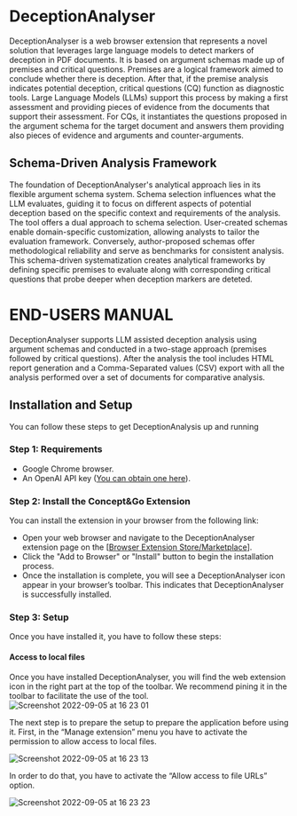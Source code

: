# DeceptionAnalyser
DeceptionAnalyser is a web browser extension that represents a novel solution that leverages large language models to detect markers of deception in PDF documents. It is based on argument schemas made up of premises and critical questions. Premises are a logical framework aimed to conclude whether there is deception. After that, if the premise analysis indicates potential deception, critical questions (CQ) function as diagnostic tools. Large Language Models (LLMs) support this process by making a first assessment and providing pieces of evidence from the documents that support their assessment. For CQs, it instantiates the questions proposed in the argument schema for the target document and answers them providing also pieces of evidence and arguments and counter-arguments.

## Schema-Driven Analysis Framework
The foundation of DeceptionAnalyser's analytical approach lies in its flexible argument schema system. Schema selection influences what the LLM evaluates, guiding it to focus on different aspects of potential deception based on the specific context and requirements of the analysis.
The tool offers a dual approach to schema selection. User-created schemas enable domain-specific customization, allowing analysts to tailor the evaluation framework. Conversely, author-proposed schemas offer methodological reliability and serve as benchmarks for consistent analysis. This schema-driven systematization creates analytical frameworks by defining specific premises to evaluate along with corresponding critical questions that probe deeper when deception markers are deteted. 

# END-USERS MANUAL
DeceptionAnalyser supports LLM assisted deception analysis using argument schemas and conducted in a two-stage approach (premises followed by critical questions). After the analysis the tool includes HTML report generation and a Comma-Separated values (CSV) export with all the analysis performed over a set of documents for comparative analysis.

## Installation and Setup
You can follow these steps to get DeceptionAnalysis up and running

### Step 1: Requirements
- Google Chrome browser.
- An OpenAI API key ([You can obtain one here](https://platform.openai.com/api-keys)).

### Step 2: Install the Concept&Go Extension
You can install the extension in your browser from the following link: 
- Open your web browser and navigate to the DeceptionAnalyser extension page on the [[Browser Extension Store/Marketplace](https://chromewebstore.google.com/detail/deceptionanalyser/aejfobdbjdepinlndhecaeahbdbcpjcg?hl=en)].
- Click the "Add to Browser" or "Install" button to begin the installation process.
- Once the installation is complete, you will see a DeceptionAnalyser icon appear in your browser’s toolbar. This indicates that DeceptionAnalyser is successfully installed.

### Step 3: Setup
Once you have installed it, you have to follow these steps:

#### Access to local files

Once you have installed DeceptionAnalyser, you will find the web extension icon in the right part at the top of the toolbar. We recommend pining it in the toolbar to facilitate the use of the tool.
![Screenshot 2022-09-05 at 16 23 01](https://github.com/user-attachments/assets/3f95aedd-50cc-4f71-b14c-6303a309b4d6)

The next step is to prepare the setup to prepare the application before using it. First, in the “Manage extension” menu you have to activate the permission to allow access to local files.

![Screenshot 2022-09-05 at 16 23 13](https://github.com/user-attachments/assets/3f95aedd-50cc-4f71-b14c-6303a309b4d6)

In order to do that, you have to activate the “Allow access to file URLs” option.

![Screenshot 2022-09-05 at 16 23 23](https://github.com/user-attachments/assets/3f95aedd-50cc-4f71-b14c-6303a309b4d6)

